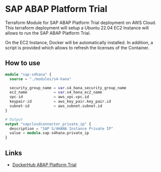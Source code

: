 # SAP ABAP Platform Trial 
Terraform Module for SAP ABAP Platform Trial deployment on AWS Cloud.
This terraform deployment will setup a Ubuntu 22.04 EC2 Instance will allows to run the SAP ABAP Platform Trial.

On the EC2 Instance, Docker will be automatically installed. In addition, a script is provided which allows to refresh the licenses of the Container.

## How to use
```terraform
module "sap-s4hana" {
  source = "./modules/s4-hana"

  security_group_name = var.s4_hana_security_group_name
  ec2_name            = var.s4_hana_ec2_name
  vpc-id              = aws_vpc.vpc.id
  keypair-id          = aws_key_pair.key_pair.id
  subnet-id           = aws_subnet.subnet.id
}

# Output
output "sapcloudconnector_private_ip" {
  description = "SAP S/4HANA Instance Private IP"
  value = module.sap-s4hana.private_ip
}
```

## Links
- [DockerHub ABAP Platform Trial](https://hub.docker.com/r/sapse/abap-cloud-developer-trial)
